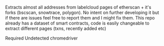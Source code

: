 Extracts almost all addresses from labelcloud pages of etherscan + it's forks (bscscan, snowtrace, polygon).
No intent on further developing it but if there are issues feel free to report them and I might fix them.
This repo already has a dataset of smart contracts, code is easily changeable to extract different pages (txns, recently added etc)


Required Undetected chromedriver
